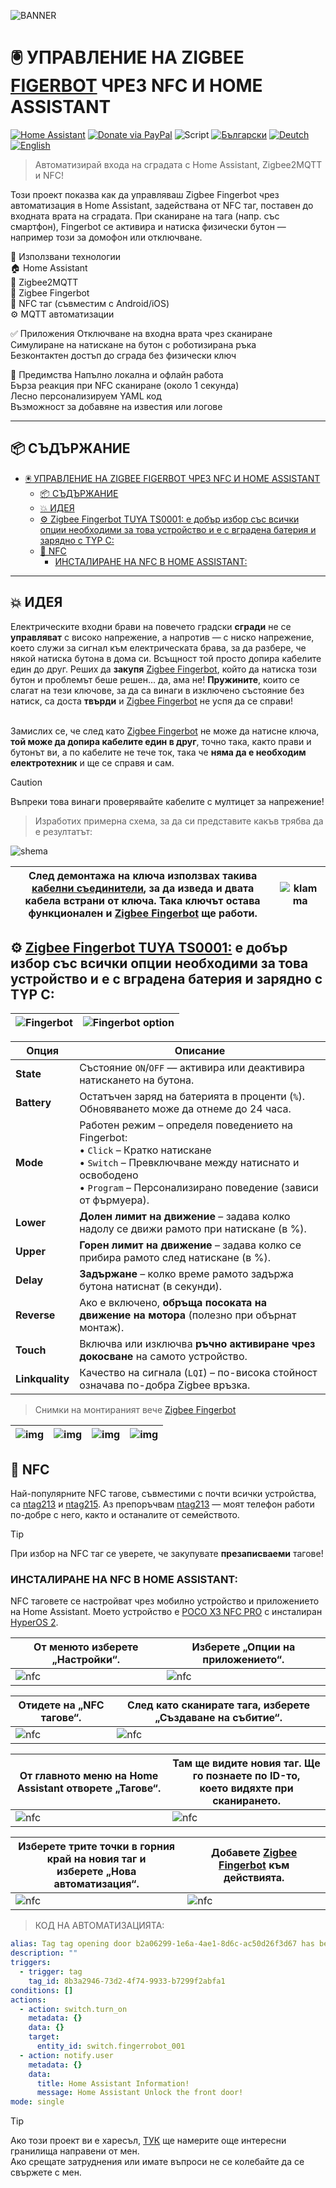 ![BANNER](/img/banner_HASS-Fingerbot-NFC-Door.png)
# 🖲️ УПРАВЛЕНИЕ НА ZIGBEE [FIGERBOT] ЧРЕЗ NFC И HOME ASSISTANT
[![Home Assistant](https://img.shields.io/badge/🏠_Home_Assistant-41BDF5?logo=homeassistant)](https://www.home-assistant.io/) [![Donate via PayPal](https://img.shields.io/badge/PayPal-Donate-blue?logo=paypal)](https://www.paypal.com/donate/?hosted_button_id=AAWFZVF2XCP5A)
![Script](https://img.shields.io/badge/logo-yaml-green?logo=yaml)
[![Български](https://img.shields.io/badge/BG_Български-език-green?logo=translate&labelColor=gray&style=flat-square&link=https://example.com/bg
)](BG.md)
[![Deutch](https://img.shields.io/badge/DE_Deutsche-sprache-green?logo=translate&labelColor=gray&style=flat-square&link=https://example.com/bg
)](DE.md)
[![English](https://img.shields.io/badge/EN_English-language-green?logo=translate&labelColor=gray&style=flat-square&link=https://example.com/bg)](README.md)

> Автоматизирай входа на сградата с Home Assistant, Zigbee2MQTT и NFC!

Този проект показва как да управляваш Zigbee Fingerbot чрез автоматизация в Home Assistant, задействана от NFC таг, поставен до входната врата на сградата. При сканиране на тага (напр. със смартфон), Fingerbot се активира и натиска физически бутон — например този за домофон или отключване.

🔧 Използвани технологии<br>
🏠 Home Assistant<br>
📶 Zigbee2MQTT<br>
🤖 Zigbee Fingerbot<br>
📱 NFC таг (съвместим с Android/iOS)<br>
⚙️ MQTT автоматизации

✅ Приложения
Отключване на входна врата чрез сканиране<br>
Симулиране на натискане на бутон с роботизирана ръка<br>
Безконтактен достъп до сграда без физически ключ<br>

🚀 Предимства
Напълно локална и офлайн работа<br>
Бърза реакция при NFC сканиране (около 1 секунда)<br>
Лесно персонализируем YAML код<br>
Възможност за добавяне на известия или логове

---

## 📦 СЪДЪРЖАНИЕ

- [🖲️ УПРАВЛЕНИЕ НА ZIGBEE FIGERBOT ЧРЕЗ NFC И HOME ASSISTANT](#️-управление-на-zigbee-figerbot-чрез-nfc-и-home-assistant)
  - [📦 СЪДЪРЖАНИЕ](#-съдържание)
  - [💥 ИДЕЯ](#-идея)
  - [⚙️ Zigbee Fingerbot TUYA TS0001: е добър избор със всички опции необходими за това устройство и е с вградена батерия и зарядно с TYP C:](#️-zigbee-fingerbot-tuya-ts0001-е-добър-избор-със-всички-опции-необходими-за-това-устройство-и-е-с-вградена-батерия-и-зарядно-с-typ-c)
  - [💫 NFC](#-nfc)
    - [ИНСТАЛИРАНЕ НА NFC В HOME ASSISTANT:](#инсталиране-на-nfc-в-home-assistant)

---

## 💥 ИДЕЯ  
Електрическите входни брави на повечето градски **сгради** не се **управляват** с високо напрежение, а напротив — с ниско напрежение, което служи за сигнал към електрическата брава, за да разбере, че някой натиска бутона в дома си. Всъщност той просто допира кабелите един до друг. Реших да **закупя** [Zigbee Fingerbot][figerbot], който да натиска този бутон и проблемът беше решен... да, ама не! **Пружините**, които се слагат на тези ключове, за да са винаги в изключено състояние без натиск, са доста **твърди** и [Zigbee Fingerbot][figerbot] не успя да се справи!  
<br>  

Замислих се, че след като [Zigbee Fingerbot][figerbot] не може да натисне ключа, **той може да допира кабелите един в друг**, точно така, както прави и бутонът ви, а по кабелите не тече ток, така че **няма да е необходим електротехник** и ще се справя и сам.<br>

> [!CAUTION]  
> Въпреки това винаги проверявайте кабелите с мултицет за напрежение!

> Изработих примерна схема, за да си представите какъв трябва да е резултатът:

![shema](/img/shema_HASS-Fingerbot-HFC-Door.png)

| След демонтажа на ключа използвах такива [кабелни съединители][klamma], за да изведа и двата кабела встрани от ключа. Така ключът остава функционален и [Zigbee Fingerbot][figerbot] ще работи. | ![klamma](/img/klamma.png)  |
|-----|-----|

## ⚙️ [Zigbee Fingerbot TUYA TS0001:]([[figerbot]]) е добър избор със всички опции необходими за това устройство и е с вградена батерия и зарядно с TYP C:

|![Fingerbot](/img/Fingerbot.png)|![Fingerbot option](/img/Fingerbot_option.png)|
|-----|-----|


| **Опция** | **Описание** |
| ----- | ---- |
| **State** | Състояние `ON`/`OFF` — активира или деактивира натискането на бутона.|
| **Battery** | Остатъчен заряд на батерията в проценти (`%`). Обновяването може да отнеме до 24 часа. |
| **Mode** | Работен режим – определя поведението на Fingerbot:<br>• `Click` – Кратко натискане<br>• `Switch` – Превключване между натиснато и освободено<br>• `Program` – Персонализирано поведение (зависи от фърмуера). |
| **Lower** | **Долен лимит на движение** – задава колко надолу се движи рамото при натискане (в %). |
| **Upper** | **Горен лимит на движение** – задава колко се прибира рамото след натискане (в %). |
| **Delay** | **Задържане** – колко време рамото задържа бутона натиснат (в секунди). |
| **Reverse** | Ако е включено, **обръща посоката на движение на мотора** (полезно при обърнат монтаж). |
| **Touch** | Включва или изключва **ръчно активиране чрез докосване** на самото устройство. |
| **Linkquality** | Качество на сигнала (`LQI`) – по-висока стойност означава по-добра Zigbee връзка.|

> Снимки на монтираният вече [Zigbee Fingerbot][figerbot]

> 
|![img](/img/photo001.jpg)|![img](/img/photo002.jpg)|![img](/img/photo003.jpg)|![img](/img/phofo004.jpg)|
|----|----|----|----|


## 💫 NFC  
Най-популярните NFC тагове, съвместими с почти всички устройства, са [ntag213][NFCtag1] и [ntag215][NFCtag2]. Аз препоръчвам [ntag213][NFCtag1] — моят телефон работи по-добре с него, както и останалите от семейството.

> [!TIP]  
> При избор на NFC таг се уверете, че закупувате **презаписваеми** тагове!

### ИНСТАЛИРАНЕ НА NFC В HOME ASSISTANT:  
NFC таговете се настройват чрез мобилно устройство и приложението на Home Assistant. Моето устройство е [POCO X3 NFC PRO][poco] с инсталиран [HyperOS 2][hyperos].

| От менюто изберете „Настройки“. | Изберете „Опции на приложението“. |
|----|----|
| ![nfc](/img/nfc/nfctag1.png) | ![nfc](/img/nfc/nfctag2.png) |

| Отидете на „NFC тагове“. | След като сканирате тага, изберете „Създаване на събитие“. |
|----|----|
| ![nfc](/img/nfc/nfctag3.png) | ![nfc](/img/nfc/nfctag4.png) |

| От главното меню на Home Assistant отворете „Тагове“. | Там ще видите новия таг. Ще го познаете по ID-то,<br> което видяхте при сканирането. |
|----|----|
| ![nfc](/img/nfc/nfctag5.png) | ![nfc](/img/nfc/nfctag6.png) |

| Изберете трите точки в горния край на новия таг и <br> изберете „Нова автоматизация“. | Добавете [Zigbee Fingerbot][figerbot] към действията. |
|----|----|
| ![nfc](/img/nfc/nfctag7.png) | ![nfc](/img/nfc/nfctag8.png) |

> КОД НА АВТОМАТИЗАЦИЯТА:
```yaml
alias: Tag tag opening door b2a06299-1e6a-4ae1-8d6c-ac50d26f3d67 has been scanned
description: ""
triggers:
  - trigger: tag
    tag_id: 8b3a2946-73d2-4f74-9933-b7299f2abfa1
conditions: []
actions:
  - action: switch.turn_on
    metadata: {}
    data: {}
    target:
      entity_id: switch.fingerrobot_001
  - action: notify.user
    metadata: {}
    data:
      title: Home Assistant Information!
      message: Home Assistant Unlock the front door!
mode: single
```

> [!TIP]
> Ако този проект ви е харесъл, [ТУК](https://github.com/Bacard1?tab=repositories) ще намерите още интересни гранилища направени от мен.<br>
> Ако срещате затруднения или имате въпроси не се колебайте да се свържете с мен.

[hyperos]: https://www.mi.com/de/product/poco-x3-pro?srsltid=AfmBOoqKmKAtF-_P0cmo5_mUh5KyV_rqULEeFMbqT99BiuWWyo8BDJRW
[poco]: https://www.mi.com/de/product/poco-x3-pro?srsltid=AfmBOoqKmKAtF-_P0cmo5_mUh5KyV_rqULEeFMbqT99BiuWWyo8BDJRW
[klamma]: https://de.aliexpress.com/item/1005005805414976.html?spm=a2g0o.order_list.order_list_main.212.21c85c5f8qzzfj&gatewayAdapt=glo2deu
[figerbot]: https://de.aliexpress.com/item/1005008341830865.html?spm=a2g0o.order_list.order_list_main.363.21c85c5f8qzzfj&gatewayAdapt=glo2deu
[NFCtag1]: https://de.aliexpress.com/item/1005007613908773.html?spm=a2g0o.order_list.order_list_main.394.21c85c5f8qzzfj&gatewayAdapt=glo2deu
[NFCtag2]: https://de.aliexpress.com/item/1005006332360160.html?spm=a2g0o.order_list.order_list_main.217.21c85c5f8qzzfj&gatewayAdapt=glo2deu
[hyperos]: https://www.mi.com/de/product/poco-x3-pro?srsltid=AfmBOoqKmKAtF-_P0cmo5_mUh5KyV_rqULEeFMbqT99BiuWWyo8BDJRW